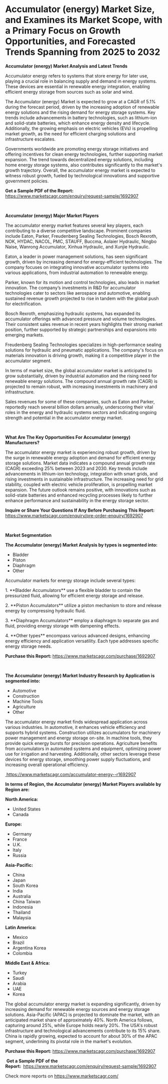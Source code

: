 <p><h1>Accumulator (energy) Market Size, and Examines its Market Scope, with a Primary Focus on Growth Opportunities, and Forecasted Trends Spanning from 2025 to 2032</h1></p><p><strong>Accumulator (energy) Market Analysis and Latest Trends</strong></p>
<p><p>Accumulator energy refers to systems that store energy for later use, playing a crucial role in balancing supply and demand in energy systems. These devices are essential in renewable energy integration, enabling efficient energy storage from sources such as solar and wind.</p><p>The Accumulator (energy) Market is expected to grow at a CAGR of 5.1% during the forecast period, driven by the increasing adoption of renewable energy solutions and the rising demand for energy storage systems. Key trends include advancements in battery technologies, such as lithium-ion and solid-state batteries, which enhance energy density and lifecycle. Additionally, the growing emphasis on electric vehicles (EVs) is propelling market growth, as the need for efficient charging solutions and infrastructure escalates.</p><p>Governments worldwide are promoting energy storage initiatives and offering incentives for clean energy technologies, further supporting market expansion. The trend towards decentralized energy solutions, including home energy storage systems, also contributes significantly to the market's growth trajectory. Overall, the accumulator energy market is expected to witness robust growth, fueled by technological innovations and supportive government policies.</p></p>
<p><strong>Get a Sample PDF of the Report:&nbsp;</strong> <a href="https://www.marketscagr.com/enquiry/request-sample/1692907?utm_campaign=2008&utm_medium=2&utm_source=Github&utm_content=ia&utm_term=08012025&utm_id=accumulator-energy">https://www.marketscagr.com/enquiry/request-sample/1692907</a></p>
<p>&nbsp;</p>
<p><strong>Accumulator (energy) Major Market Players</strong></p>
<p><p>The accumulator energy market features several key players, each contributing to a diverse competitive landscape. Prominent companies include Eaton, Parker, Freudenberg Sealing Technologies, Bosch Rexroth, NOK, HYDAC, NACOL, PMC, STAUFF, Buccma, Aolaier Hydraulic, Ningbo Naise, Wanrong Accumulator, Xinhua Hydraulic, and Xunjie Hydraulic. </p><p>Eaton, a leader in power management solutions, has seen significant growth, driven by increasing demand for energy-efficient technologies. The company focuses on integrating innovative accumulator systems into various applications, from industrial automation to renewable energy.</p><p>Parker, known for its motion and control technologies, also leads in market innovation. The company’s investments in R&D for accumulator technologies cater to sectors like aerospace and automotive, enabling sustained revenue growth projected to rise in tandem with the global push for electrification.</p><p>Bosch Rexroth, emphasizing hydraulic systems, has expanded its accumulator offerings with advanced pressure and volume technologies. Their consistent sales revenue in recent years highlights their strong market position, further supported by strategic partnerships and expansions into emerging markets.</p><p>Freudenberg Sealing Technologies specializes in high-performance sealing solutions for hydraulic and pneumatic applications. The company's focus on materials innovation is driving growth, making it a competitive player in the accumulator segment.</p><p>In terms of market size, the global accumulator market is anticipated to grow substantially, driven by industrial automation and the rising need for renewable energy solutions. The compound annual growth rate (CAGR) is projected to remain robust, with increasing investments in machinery and infrastructure. </p><p>Sales revenues for some of these companies, such as Eaton and Parker, reportedly reach several billion dollars annually, underscoring their vital roles in the energy and hydraulic systems sectors and indicating ongoing strength and potential in the accumulator energy market.</p></p>
<p>&nbsp;</p>
<p><strong>What Are The Key Opportunities For Accumulator (energy) Manufacturers?</strong></p>
<p><p>The accumulator energy market is experiencing robust growth, driven by the surge in renewable energy adoption and demand for efficient energy storage solutions. Market data indicates a compound annual growth rate (CAGR) exceeding 25% between 2023 and 2030. Key trends include advancements in lithium-ion technology, integration with smart grids, and rising investments in sustainable infrastructure. The increasing need for grid stability, coupled with electric vehicle proliferation, is propelling market expansion. The future outlook remains positive, with innovations such as solid-state batteries and enhanced recycling processes likely to further enhance performance and sustainability in the energy storage sector.</p></p>
<p><strong>Inquire or Share Your Questions If Any Before Purchasing This Report:</strong> <a href="https://www.marketscagr.com/enquiry/pre-order-enquiry/1692907?utm_campaign=2008&utm_medium=2&utm_source=Github&utm_content=ia&utm_term=08012025&utm_id=accumulator-energy">https://www.marketscagr.com/enquiry/pre-order-enquiry/1692907</a></p>
<p>&nbsp;</p>
<p><strong>Market Segmentation</strong></p>
<p><strong>The Accumulator (energy) Market Analysis by types is segmented into:</strong></p>
<p><ul><li>Bladder</li><li>Piston</li><li>Diaphragm</li><li>Other</li></ul></p>
<p><p>Accumulator markets for energy storage include several types: </p><p>1. **Bladder Accumulators** use a flexible bladder to contain the pressurized fluid, allowing for efficient energy storage and release. </p><p>   </p><p>2. **Piston Accumulators** utilize a piston mechanism to store and release energy by compressing hydraulic fluid. </p><p>3. **Diaphragm Accumulators** employ a diaphragm to separate gas and fluid, providing energy storage with dampening effects. </p><p>4. **Other types** encompass various advanced designs, enhancing energy efficiency and application versatility. Each type addresses specific energy storage needs.</p></p>
<p><strong>Purchase this Report:&nbsp;</strong><a href="https://www.marketscagr.com/purchase/1692907?utm_campaign=2008&utm_medium=2&utm_source=Github&utm_content=ia&utm_term=08012025&utm_id=accumulator-energy">https://www.marketscagr.com/purchase/1692907</a></p>
<p>&nbsp;</p>
<p><strong>The Accumulator (energy) Market Industry Research by Application is segmented into:</strong></p>
<p><ul><li>Automotive</li><li>Construction</li><li>Machine Tools</li><li>Agriculture</li><li>Other</li></ul></p>
<p><p>The accumulator energy market finds widespread application across various industries. In automotive, it enhances vehicle efficiency and supports hybrid systems. Construction utilizes accumulators for machinery power management and energy storage on-site. In machine tools, they provide quick energy bursts for precision operations. Agriculture benefits from accumulators in automated systems and equipment, optimizing power use for irrigation and harvesting. Additionally, other sectors leverage these devices for energy storage, smoothing power supply fluctuations, and increasing overall operational efficiency.</p></p>
<p><a href="https://www.marketscagr.com/accumulator-energy--r1692907?utm_campaign=2008&utm_medium=2&utm_source=Github&utm_content=ia&utm_term=08012025&utm_id=accumulator-energy">&nbsp;https://www.marketscagr.com/accumulator-energy--r1692907</a></p>
<p><strong>In terms of Region, the Accumulator (energy) Market Players available by Region are:</strong></p>
<p>
    <p> <strong> North America: </strong>
        <ul>
            <li>United States</li>
            <li>Canada</li>
        </ul>
        </p> 
    <p> <strong> Europe: </strong>
        <ul>
            <li>Germany</li>
            <li>France</li>
            <li>U.K.</li>
            <li>Italy</li>
            <li>Russia</li>
        </ul>
        </p> 
    <p> <strong> Asia-Pacific: </strong>
        <ul>
            <li>China</li>
            <li>Japan</li>
            <li>South Korea</li>
            <li>India</li>
            <li>Australia</li>
            <li>China Taiwan</li>
            <li>Indonesia</li>
            <li>Thailand</li>
            <li>Malaysia</li>
        </ul>
        </p> 
    <p> <strong> Latin America: </strong>
        <ul>
            <li>Mexico</li>
            <li>Brazil</li>
            <li>Argentina Korea</li>
            <li>Colombia</li>
        </ul>
        </p> 
    <p> <strong> Middle East & Africa: </strong>
        <ul>
            <li>Turkey</li>
            <li>Saudi</li>
            <li>Arabia</li>
            <li>UAE</li>
            <li>Korea</li>
        </ul>
    </p>
    </p>
<p><p>The global accumulator energy market is expanding significantly, driven by increasing demand for renewable energy sources and energy storage solutions. Asia-Pacific (APAC) is projected to dominate the market, with an anticipated market share of approximately 40%. North America follows, capturing around 25%, while Europe holds nearly 20%. The USA's robust infrastructure and technological advancements contribute to its 15% share. China is rapidly growing, expected to account for about 30% of the APAC segment, underlining its pivotal role in the market's evolution.</p></p>
<p><strong>Purchase this Report: </strong><a href="https://www.marketscagr.com/purchase/1692907?utm_campaign=2008&utm_medium=2&utm_source=Github&utm_content=ia&utm_term=08012025&utm_id=accumulator-energy">https://www.marketscagr.com/purchase/1692907</a></p>
<p>&nbsp;<strong>Get a Sample PDF of the Report:&nbsp;&nbsp;</strong><a href="https://www.marketscagr.com/enquiry/request-sample/1692907?utm_campaign=2008&utm_medium=2&utm_source=Github&utm_content=ia&utm_term=08012025&utm_id=accumulator-energy">https://www.marketscagr.com/enquiry/request-sample/1692907</a></p>
<p><strong></strong></p>
<p>Check more reports on <a href="https://www.marketscagr.com/?utm_campaign=2008&utm_medium=2&utm_source=Github&utm_content=ia&utm_term=08012025&utm_id=accumulator-energy">https://www.marketscagr.com/</a></p>